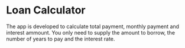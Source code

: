 # Loan Calculator
The app is developed to calculate  total payment, monthly payment and interest ammount. You only need to supply the amount to borrow, the number of years to pay and the interest rate.
